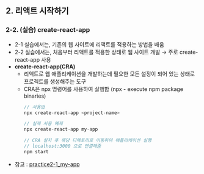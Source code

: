 ## 2. 리액트 시작하기   
### 2-2. (실습) create-react-app   
- 2-1 실습에서는, 기존의 웹 사이트에 리액트를 적용하는 방법을 배움   
- 2-2 실습에서는, 처음부터 리액트를 적용한 상태로 웹 사이트 개발 → 주로 create-react-app 사용   
- **create-react-app(CRA)**
  * 리액트로 웹 애플리케이션을 개발하는데 필요한 모든 설정이 되어 있는 상태로 프로젝트를 생성해주는 도구   
  * CRA은 npx 명령어를 사용하여 실행함 (npx - execute npm package binaries)   
    ``` javascript
    // 사용법
    npx create-react-app <project-name>

    // 실제 사용 예제
    npx create-react-app my-app

    // CRA 설치 후 해당 디렉토리로 이동하여 애플리케이션 실행
    // localhost:3000 으로 연결해줌
    npm start
    ```
- 참고 : [practice2-1_my-app](https://github.com/Son-Sumin/react-notes/tree/main/React%20JS/%EC%86%8C%ED%94%8C/practice)   
<br>